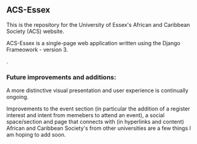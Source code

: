
<h2><strong>ACS-Essex </strong></h2>


<p> This is the repository for the University of Essex's African and Caribbean Society (ACS) website.</p>

<p> 
    ACS-Essex is a single-page web application written using the Django Frameowork - version 3.
</p>.

<h3><strong>Future improvements and additions:</strong></h3>

<p> A more distinctive visual presentation and user experience is continually ongoing.</p>

<p> Improvements to the event section (in particular the addition of a register interest  and intent from memebers to attend an event), a social space/section and page that connects with (in hyperlinks and content) African and Caribbean Society's from other universities are a few things I am hoping to add soon.
</p>
